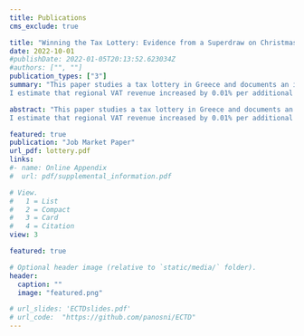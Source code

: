 ```yaml
---
title: Publications
cms_exclude: true

title: "Winning the Tax Lottery: Evidence from a Superdraw on Christmas Eve (_Job Market Paper_)"
date: 2022-10-01
#publishDate: 2022-01-05T20:13:52.623034Z
#authors: ["", ""]
publication_types: ["3"]
summary: "This paper studies a tax lottery in Greece and documents an increase in VAT revenue. The lottery incentivises the use of electronic payments over cash to fight tax evasion by allocating EUR 1 million in prizes every month. Tickets are awarded automatically when individuals complete retail transactions by electronic means. I exploit a superdraw at the start of the lottery in Christmas Eve 2017; participation was unanticipated and individuals could not influence their winning chances.
I estimate that regional VAT revenue increased by 0.01% per additional winner (or by EUR 2,700 compared to a EUR 1,000 winning prize). This effect can be explained through winners, who increased their electronic consumption by 14%. Lasting for five months, this channel alone cannot explain the entire VAT effect. A second channel is documented through spillover effects from winners to non-winners. The lottery's positive outcome demonstrates the potential of electronic payments to raise tax revenue."

abstract: "This paper studies a tax lottery in Greece and documents an increase in VAT revenue. The lottery incentivises the use of electronic payments over cash to fight tax evasion by allocating EUR 1 million in prizes every month. Tickets are awarded automatically when individuals complete retail transactions by electronic means. I exploit a superdraw at the start of the lottery in Christmas Eve 2017; participation was unanticipated and individuals could not influence their winning chances.
I estimate that regional VAT revenue increased by 0.01% per additional winner (or by EUR 2,700 compared to a EUR 1,000 winning prize). This effect can be explained through winners, who increased their electronic consumption by 14%. Lasting for five months, this channel alone cannot explain the entire VAT effect. A second channel is documented through spillover effects from winners to non-winners. The lottery's positive outcome demonstrates the potential of electronic payments to raise tax revenue."

featured: true
publication: "Job Market Paper"
url_pdf: lottery.pdf
links: 
#- name: Online Appendix
#  url: pdf/supplemental_information.pdf

# View.
#   1 = List
#   2 = Compact
#   3 = Card
#   4 = Citation
view: 3

featured: true

# Optional header image (relative to `static/media/` folder).
header:
  caption: ""
  image: "featured.png"

# url_slides: 'ECTDslides.pdf'
# url_code:  "https://github.com/panosni/ECTD"
---
```


